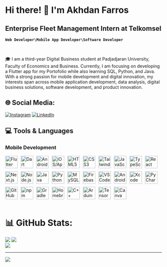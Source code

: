 # Hi there! 👋 I'm Akhdan Farros 
## Enterprise Fleet Management Intern at Telkomsel
**`Web Developer\Mobile App Developer\Software Developer`**

<br/>

🎓 I am a third-year Digital Business student at Padjadjaran University, Faculty of Economics and Business. Currently, I am focusing on developing a Flutter app for my Portofolio while also learning SQL, Python, and Java. With a strong passion for mobile development and digital innovation, my interests span across mobile application development, data analysis, digital business solutions, software development, and product innovation.

## 🌐 Social Media:
[![Instagram](https://img.shields.io/badge/Instagram-%23E4405F.svg?logo=Instagram&logoColor=white)](https://instagram.com/akhdanfarros) [![LinkedIn](https://img.shields.io/badge/LinkedIn-%230077B5.svg?logo=linkedin&logoColor=white)](https://linkedin.com/in/akhdanfarros)

## 💻 Tools & Languages

### Mobile Development
<div style="display: flex; flex-wrap: wrap; gap: 10px;">
  <img alt="Flutter" width="40px" src="https://cdn.jsdelivr.net/gh/devicons/devicon@latest/icons/flutter/flutter-original.svg" />
  <img alt="Dart" width="40px" src="https://cdn.jsdelivr.net/gh/devicons/devicon@latest/icons/dart/dart-original.svg" />
  <img alt="Android" width="40px" src="https://cdn.jsdelivr.net/gh/devicons/devicon@latest/icons/android/android-plain-wordmark.svg" />
  <img alt="iOS/Apple" width="40px" src="https://cdn.jsdelivr.net/gh/devicons/devicon@latest/icons/apple/apple-original.svg" />
  <img alt="HTML5" width="40px" src="https://cdn.jsdelivr.net/gh/devicons/devicon@latest/icons/html5/html5-original.svg" />
  <img alt="CSS3" width="40px" src="https://cdn.jsdelivr.net/gh/devicons/devicon@latest/icons/css3/css3-original.svg" />
  <img alt="Tailwind CSS" width="40px" src="https://cdn.jsdelivr.net/gh/devicons/devicon@latest/icons/tailwindcss/tailwindcss-original.svg" />
  <img alt="JavaScript" width="40px" src="https://cdn.jsdelivr.net/gh/devicons/devicon@latest/icons/javascript/javascript-original.svg" />
  <img alt="TypeScript" width="40px" src="https://cdn.jsdelivr.net/gh/devicons/devicon@latest/icons/typescript/typescript-original.svg" />
  <img alt="React" width="40px" src="https://cdn.jsdelivr.net/gh/devicons/devicon@latest/icons/react/react-original.svg" />
  <img alt="Next.js" width="40px" src="https://cdn.jsdelivr.net/gh/devicons/devicon@latest/icons/nextjs/nextjs-original.svg" />
  <img alt="Node.js" width="40px" src="https://cdn.jsdelivr.net/gh/devicons/devicon@latest/icons/nodejs/nodejs-original.svg" />
  <img alt="Java" width="40px" src="https://cdn.jsdelivr.net/gh/devicons/devicon@latest/icons/java/java-original.svg" />
  <img alt="Python" width="40px" src="https://cdn.jsdelivr.net/gh/devicons/devicon@latest/icons/python/python-original.svg" />
  <img alt="MySQL" width="40px" src="https://cdn.jsdelivr.net/gh/devicons/devicon@latest/icons/mysql/mysql-original-wordmark.svg" />
  <img alt="Firebase" width="40px" src="https://cdn.jsdelivr.net/gh/devicons/devicon@latest/icons/firebase/firebase-original.svg" />
  <img alt="VS Code" width="40px" src="https://cdn.jsdelivr.net/gh/devicons/devicon@latest/icons/vscode/vscode-original.svg" />
  <img alt="Android Studio" width="40px" src="https://cdn.jsdelivr.net/gh/devicons/devicon@latest/icons/androidstudio/androidstudio-original.svg" />
  <img alt="Xcode" width="40px" src="https://cdn.jsdelivr.net/gh/devicons/devicon@latest/icons/xcode/xcode-original.svg" />
  <img alt="PyCharm" width="40px" src="https://cdn.jsdelivr.net/gh/devicons/devicon@latest/icons/pycharm/pycharm-original.svg" />
  <img alt="GitHub" width="40px" src="https://cdn.jsdelivr.net/gh/devicons/devicon@latest/icons/github/github-original.svg" />
  <img alt="npm" width="40px" src="https://cdn.jsdelivr.net/gh/devicons/devicon@latest/icons/npm/npm-original-wordmark.svg" />
  <img alt="Gradle" width="40px" src="https://cdn.jsdelivr.net/gh/devicons/devicon@latest/icons/gradle/gradle-original.svg" />
  <img alt="Homebrew" width="40px" src="https://cdn.jsdelivr.net/gh/devicons/devicon@latest/icons/homebrew/homebrew-original.svg" />
  <img alt="C++" width="40px" src="https://cdn.jsdelivr.net/gh/devicons/devicon@latest/icons/cplusplus/cplusplus-original.svg" />
  <img alt="Arduino" width="40px" src="https://cdn.jsdelivr.net/gh/devicons/devicon@latest/icons/arduino/arduino-original.svg" />
  <img alt="TensorFlow" width="40px" src="https://cdn.jsdelivr.net/gh/devicons/devicon@latest/icons/tensorflow/tensorflow-original.svg" />
  <img alt="Canva" width="40px" src="https://cdn.jsdelivr.net/gh/devicons/devicon@latest/icons/canva/canva-original.svg" />
</div>



<br />

# 📊 GitHub Stats:
![](https://github-readme-stats.vercel.app/api?username=AkhdanF&theme=ocean_dark&hide_border=true&include_all_commits=true&count_private=false)
![](https://github-readme-streak-stats.herokuapp.com/?user=AkhdanF&theme=ocean_dark&hide_border=true)<br/>
![](https://github-readme-stats.vercel.app/api/top-langs/?username=AkhdanF&theme=ocean_dark&hide_border=true&include_all_commits=true&count_private=false&layout=compact)<br/>

---
[![](https://visitcount.itsvg.in/api?id=AkhdanF&label=Profile%20Views&icon=6&pretty=true)](https://visitcount.itsvg.in)
<!-- Proudly created with GPRM ( https://gprm.itsvg.in ) -->
